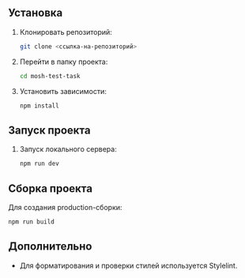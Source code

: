 ## Установка

1. Клонировать репозиторий:
    ```bash
    git clone <ссылка-на-репозиторий>
    ```
2. Перейти в папку проекта:
    ```bash
    cd mosh-test-task
    ```
3. Установить зависимости:
    ```bash
    npm install
    ```

## Запуск проекта

1. Запуск локального сервера:
    ```bash
    npm run dev
    ```

## Сборка проекта

Для создания production-сборки:

```bash
npm run build
```

## Дополнительно

-   Для форматирования и проверки стилей используется Stylelint.
